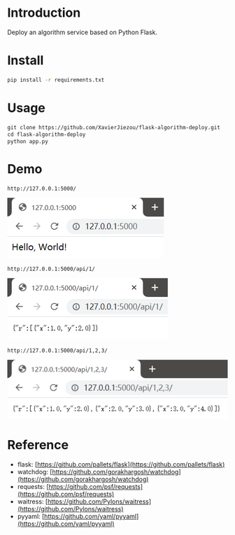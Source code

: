 # Introduction
Deploy an algorithm service based on Python Flask.
# Install
```bash
pip install -r requirements.txt
```
# Usage
```
git clone https://github.com/XavierJiezou/flask-algorithm-deploy.git
cd flask-algorithm-deploy
python app.py
```
# Demo
```
http://127.0.0.1:5000/
```
![](img/index.png)
```
http://127.0.0.1:5000/api/1/
```
![](img/api_single.png)
```
http://127.0.0.1:5000/api/1,2,3/
```
![](img/api_multi.png)
# Reference
- flask: [https://github.com/pallets/flask](https://github.com/pallets/flask)
- watchdog: [https://github.com/gorakhargosh/watchdog](https://github.com/gorakhargosh/watchdog)
- requests: [https://github.com/psf/requests](https://github.com/psf/requests)
- waitress: [https://github.com/Pylons/waitress](https://github.com/Pylons/waitress)
- pyyaml: [https://github.com/yaml/pyyaml](https://github.com/yaml/pyyaml)
